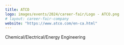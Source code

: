 ```yaml
---
title: ATCO
logo: images/events/2024/career-fair/Logo - ATCO.png
# layout: career-fair-company
website: "https://www.atco.com/en-ca.html"
---
```


Chemical/Electrical/Energy Engineering
